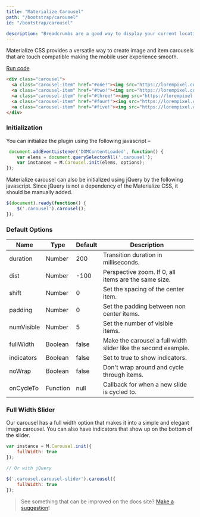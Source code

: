 ```yaml
---
title: "Materialize Carousel"
path: "/bootstrap/carousel"
id: "/bootstrap/carousel"

description: "Breadcrumbs are a good way to display your current location. This is usually used when you have multiple layers of content."
---
```


Materialize CSS provides a versatile way to create image and item carousels that are touch compatible making the mobile user experience smooth. 

<a href="#" class="run">Run code</a>

```html
<div class="carousel">
  <a class="carousel-item" href="#one!"><img src="https://lorempixel.com/250/250/nature/1"></a>
  <a class="carousel-item" href="#two!"><img src="https://lorempixel.com/250/250/nature/2"></a>
  <a class="carousel-item" href="#three!"><img src="https://lorempixel.com/250/250/nature/3"></a>
  <a class="carousel-item" href="#four!"><img src="https://lorempixel.com/250/250/nature/4"></a>
  <a class="carousel-item" href="#five!"><img src="https://lorempixel.com/250/250/nature/5"></a>
</div>
 ``` 
 
### Initialization 

You can initialize the plugin using the following javascript –
 
```javascript
 document.addEventListener('DOMContentLoaded', function() {
    var elems = document.querySelectorAll('.carousel');
    var instances = M.Carousel.init(elems, options);
});
```

Materialize carousel can also be initialized using jQuery by the following javascript. Since jQuery is not a dependency of the Materialize CSS, it should be manually added. 

```javascript
$(document).ready(function() {
    $('.carousel').carousel();
});
```

### Default Options

| Name | Type | Default | Description |
| --- | --- | --- | --- |
| duration | Number | 200 | Transition duration in milliseconds. |
| dist | Number | \-100 | Perspective zoom. If 0, all items are the same size. |
| shift | Number | 0 | Set the spacing of the center item. |
| padding | Number | 0 | Set the padding between non center items. |
| numVisible | Number | 5 | Set the number of visible items. |
| fullWidth | Boolean | false | Make the carousel a full width slider like the second example. |
| indicators | Boolean | false | Set to true to show indicators. |
| noWrap | Boolean | false | Don't wrap around and cycle through items. |
| onCycleTo | Function | null | Callback for when a new slide is cycled to. |

### Full Width Slider

Our carousel has a full width option that makes it into a simple and elegant image carousel. You can also have indicators that show up on the bottom of the slider.

```javascript
var instance = M.Carousel.init({
    fullWidth: true
});

// Or with jQuery

$('.carousel.carousel-slider').carousel({
    fullWidth: true
});
```   

>See something that can be improved on the docs site? [Make a suggestion](/programs/edit-the-doc-site.html)!
